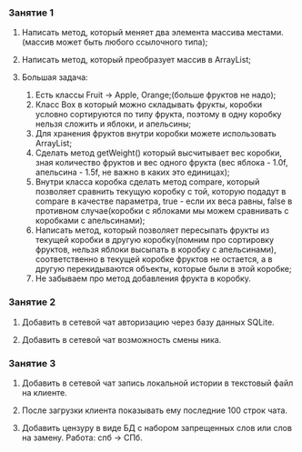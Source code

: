 ### Занятие 1

1. Написать метод, который меняет два элемента массива местами.(массив может быть любого ссылочного типа);

2. Написать метод, который преобразует массив в ArrayList;

3. Большая задача:
    1. Есть классы Fruit -> Apple, Orange;(больше фруктов не надо);
    2. Класс Box в который можно складывать фрукты, коробки условно сортируются по типу фрукта, поэтому в 
       одну коробку нельзя сложить и яблоки, и апельсины;
    3. Для хранения фруктов внутри коробки можете использовать ArrayList;
    4. Сделать метод getWeight() который высчитывает вес коробки, зная количество фруктов и вес одного 
       фрукта (вес яблока - 1.0f, апельсина - 1.5f, не важно в каких это единицах);
    5. Внутри класса коробка сделать метод compare, который позволяет сравнить текущую коробку с той, которую 
       подадут в compare в качестве параметра, true - если их веса равны, false в противном случае(коробки с 
       яблоками мы можем сравнивать с коробками с апельсинами);
    6. Написать метод, который позволяет пересыпать фрукты из текущей коробки в другую коробку(помним про 
       сортировку фруктов, нельзя яблоки высыпать в коробку с апельсинами), соответственно в текущей коробке 
       фруктов не остается, а в другую перекидываются объекты, которые были в этой коробке;
    7. Не забываем про метод добавления фрукта в коробку.

### Занятие 2

1. Добавить в сетевой чат авторизацию через базу данных SQLite.

2. Добавить в сетевой чат возможность смены ника.

### Занятие 3

1. Добавить в сетевой чат запись локальной истории в текстовый файл на клиенте.

2. После загрузки клиента показывать ему последние 100 строк чата.

3. Добавить цензуру в виде БД с набором запрещенных слов или слов на замену. Работа: спб -> СПб.
